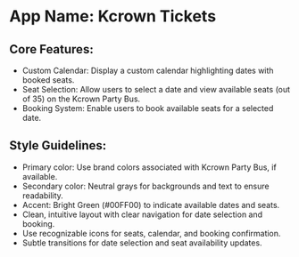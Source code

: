 # **App Name**: Kcrown Tickets

## Core Features:

- Custom Calendar: Display a custom calendar highlighting dates with booked seats.
- Seat Selection: Allow users to select a date and view available seats (out of 35) on the Kcrown Party Bus.
- Booking System: Enable users to book available seats for a selected date.

## Style Guidelines:

- Primary color: Use brand colors associated with Kcrown Party Bus, if available.
- Secondary color: Neutral grays for backgrounds and text to ensure readability.
- Accent: Bright Green (#00FF00) to indicate available dates and seats.
- Clean, intuitive layout with clear navigation for date selection and booking.
- Use recognizable icons for seats, calendar, and booking confirmation.
- Subtle transitions for date selection and seat availability updates.